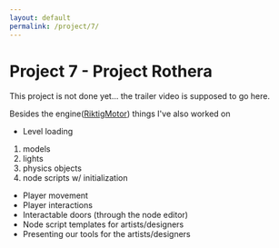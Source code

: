 ```yaml
---
layout: default
permalink: /project/7/
---
```


Project 7 - Project Rothera
===========
This project is not done yet... the trailer video is supposed to go here.

Besides the engine([RiktigMotor](/riktig_motor/)) things I've also worked on
* Level loading
1. models
2. lights
3. physics objects
4. node scripts w/ initialization
* Player movement
* Player interactions
* Interactable doors (through the node editor)
* Node script templates for artists/designers
* Presenting our tools for the artists/designers
